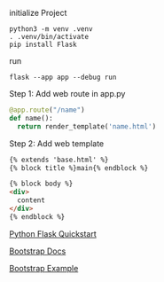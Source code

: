 initialize Project
``` shell
python3 -m venv .venv
. .venv/bin/activate
pip install Flask
```

run
```
flask --app app --debug run
```

Step 1: Add web route in app.py
```python
@app.route("/name")
def name():
  return render_template('name.html')
```

Step 2: Add web template
```html
{% extends 'base.html' %}
{% block title %}main{% endblock %}

{% block body %}
<div>
  content
</div>
{% endblock %}
```

[Python Flask Quickstart](https://flask.palletsprojects.com/en/3.0.x/quickstart/)

[Bootstrap Docs](https://getbootstrap.com/docs/5.3/getting-started/introduction/)

[Bootstrap Example](https://getbootstrap.com/docs/5.3/examples/)
